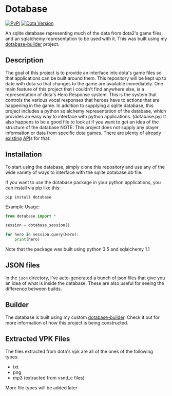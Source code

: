# Dotabase

[![PyPi](https://img.shields.io/pypi/v/dotabase.svg)](https://pypi.org/project/dotabase/)
[![Dota Version](https://img.shields.io/badge/dota-version%207.22d-e05d44.svg)](http://www.dota2.com/)

An sqlite database representing much of the data from dota2's game files, and an sqlalchemy representation to be used with it. This was built using my [dotabase-builder](https://github.com/mdiller/dotabase-builder) project.

## Description
The goal of this project is to provide an interface into dota's game files so that applications can be built around them. This repository will be kept up to date with dota so that changes to the game are available immediately. 
One main feature of this project that I couldn't find anywhere else, is a representation of dota's Hero Response system. This is the system that controls the various vocal responses that heroes have to actions that are happening in the game. 
In addition to supplying a sqlite database, this project includes a python sqlalchemy representation of the database, which provides an easy way to interface with python applications. (dotabase.py) It also happens to be a good file to look at if you want to get an idea of the structure of the database
NOTE: This project does not supply any player information or data from specific dota games. There are plenty of [already](http://dev.dota2.com/showthread.php?t=47115 "Dota 2 Match History API") [existing](https://steamcommunity.com/dev "Steam Web API") [API](http://docs.opendota.com/ "OpenDota/Yasp API")s for that.

## Installation
To start using the database, simply clone this repository and use any of the wide variety of ways to interface with the sqlite dotabase.db file.

If you want to use the dotabase package in your python applications, you can install via pip like this:
```
pip install dotabase
```

Example Usage:
```python
from dotabase import *

session = dotabase_session()

for hero in session.query(Hero):
	print(hero)
```
Note that the package was built using python 3.5 and sqlalchemy 1.1

## JSON files

In the `json` directory, I've auto-generated a bunch of json files that give you an idea of what is inside the database. These are also useful for seeing the difference between builds.

## Builder
The database is built using my custom [dotabase-builder](https://github.com/mdiller/dotabase-builder "Dotabase Builder"). Check it out for more information of how this project is being constructed.

## Extracted VPK Files
The files extracted from dota's vpk are all of the ones of the following types:
- txt
- png
- mp3 (extracted from vsnd_c files)

More file types will be added later